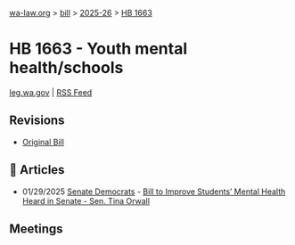 [wa-law.org](/) > [bill](/bill/) > [2025-26](/bill/2025-26/) > [HB 1663](/bill/2025-26/hb/1663/)

# HB 1663 - Youth mental health/schools
[leg.wa.gov](https://app.leg.wa.gov/billsummary?BillNumber=1663&Year=2025&Initiative=false) | [RSS Feed](./rss.xml)

## Revisions
* [Original Bill](1/)

## 📰 Articles
* 01/29/2025 [Senate Democrats](/org/senate_democrats/) - [Bill to Improve Students’ Mental Health Heard in Senate - Sen. Tina Orwall](https://senatedemocrats.wa.gov/orwall/2025/01/29/bill-to-improve-students-mental-health-heard-in-senate/#:~:text=House%20version%20of%20the%20bill)

## Meetings